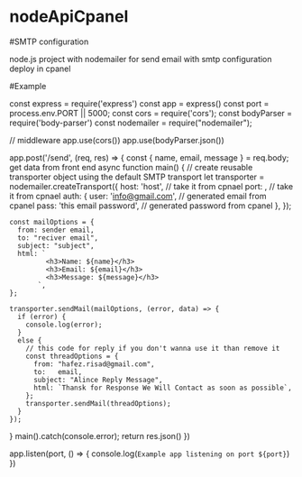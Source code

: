 # nodeApiCpanel 
#SMTP configuration

node.js project with nodemailer for send email with smtp configuration deploy in cpanel



#Example

const express = require('express')
const app = express()
const port = process.env.PORT || 5000;
const cors = require('cors');
const bodyParser = require('body-parser')
const nodemailer = require("nodemailer");

// middleware
app.use(cors())
app.use(bodyParser.json())


app.post('/send', (req, res) => {
  const { name, email, message } = req.body; get data from front end
  async function main() {
    // create reusable transporter object using the default SMTP transport
    let transporter = nodemailer.createTransport({
      host: 'host', // take it from cpnael 
      port:  , // take it from cpnael
      auth: {
        user: 'info@gmail.com', // generated email from cpanel
        pass: 'this email password', // generated password from cpanel
      },
    });

    const mailOptions = {
      from: sender email,
      to: "reciver email",
      subject: "subject",
      html: `
             <h3>Name: ${name}</h3>
             <h3>Email: ${email}</h3>
             <h3>Message: ${message}</h3>
           `,
    };

    transporter.sendMail(mailOptions, (error, data) => {
      if (error) {
        console.log(error);
      }
      else {
        // this code for reply if you don't wanna use it than remove it
        const threadOptions = {
          from: "hafez.risad@gmail.com",
          to:   email,
          subject: "Alince Reply Message",
          html: `Thansk for Response We Will Contact as soon as possible`,
        };
        transporter.sendMail(threadOptions);
      }
    });
  }
  main().catch(console.error);
  return res.json()
})


app.listen(port, () => {
  console.log(`Example app listening on port ${port}`)
})

